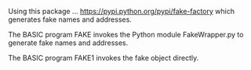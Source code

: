 Using this package ... https://pypi.python.org/pypi/fake-factory which generates fake names and addresses.

The BASIC program FAKE invokes the Python module FakeWrapper.py to generate fake names and addresses.

The BASIC program FAKE1 invokes the fake object directly.
